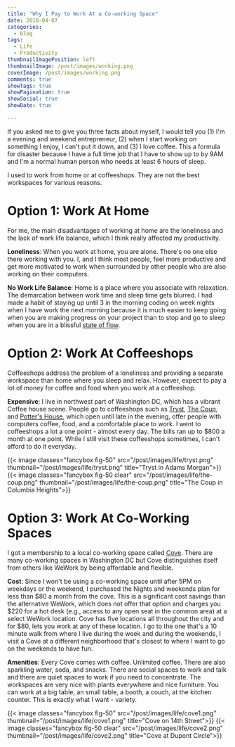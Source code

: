 ```yaml
---
title: "Why I Pay to Work At a Co-working Space"
date: 2018-04-07
categories:
  - blog
tags:
  - Life
  - Productivity
thumbnailImagePosition: left
thumbnailImage: /post/images/working.png
coverImage: /post/images/working.png
comments: true
showTags: true
showPagination: true
showSocial: true
showDate: true

---
```


If you asked me to give you three facts about myself, I would tell you (1) I'm a evening and weekend entrepreneur, (2) when I start working on something I enjoy, I can't put it down, and (3) I love coffee. This a formula for disaster because I have a full time job that I have to show up to by 9AM and I'm a normal human person who needs at least 6 hours of sleep.

<!--more-->

I used to work from home or at coffeeshops. They are not the best workspaces for various reasons.

# Option 1: Work At Home
For me, the main disadvantages of working at home are the loneliness and the lack of work life balance, which I think really affected my productivity.

**Loneliness**: When you work at home, you are alone. There's no one else there working with you. I, and I think most people, feel more productive and get more motivated to work when surrounded by other people who are also working on their computers.

**No Work Life Balance**: Home is a place where you associate with relaxation. The demarcation between work time and sleep time gets blurred. I had made a habit of staying up until 3 in the morning coding on week nights when I have work the next morning because it is much easier to keep going when you are making progress on your project than to stop and go to sleep when you are in a blissful [state of flow](https://hackernoon.com/flow-state-hacking-your-productivity-95b28668e280).

# Option 2: Work At Coffeeshops
Coffeeshops address the problem of a loneliness and providing a separate workspace than home where you sleep and relax. However, expect to pay a lot of money for coffee and food when you work at a coffeeshop.

**Expensive**: I live in northwest part of Washington DC, which has a vibrant Coffee house scene. People go to coffeeshops such as [Tryst](https://www.yelp.com/biz/tryst-washington), [The Coup](https://www.yelp.com/biz/the-coup-calgary), and [Potter's House](https://www.yelp.com/biz/potters-house-washington), which open until late in the evening, offer people with computers coffee, food, and a comfortable place to work. I went to coffeeshops a lot a one point - almost every day. The bills ran up to $800 a month at one point. While I still visit these coffeeshops sometimes, I can't afford to do it everyday.

{{< image classes="fancybox fig-50" src="/post/images/life/tryst.png"
thumbnail="/post/images/life/tryst.png" title="Tryst in Adams Morgan">}}
{{< image classes="fancybox fig-50 clear" src="/post/images/life/the-coup.png" thumbnail="/post/images/life/the-coup.png" title="The Coup in Columbia Heights">}}

# Option 3: Work At Co-Working Spaces

I got a membership to a local co-working space called [Cove](https://cove.is/). There are many co-working spaces in Washington DC but Cove distinguishes itself from others like WeWork by being affordable and flexible.

**Cost**:  Since I won't be using a co-working space until after 5PM on weekdays or the weekend, I purchased the Nights and weekends plan for less than $80 a month from the cove. This is a significant cost savings than the alternative WeWork, which does not offer that option and charges you $220 for a hot desk (e.g., access to any open seat in the common area) at a select WeWork location. Cove has five locations all throughout the city and for $80, lets you work at any of these location. I go to the one that's a 10 minute walk from where I live during the week and during the weekends, I visit a Cove at a different neighborhood that's closest to where I want to go on the weekends to have fun.

**Amenities**:  Every Cove comes with coffee. Unlimited coffee. There are also sparkling water, soda, and snacks. There are social spaces to work and talk and there are quiet spaces to work if you need to concentrate. The workspaces are very nice with plants everywhere and nice furniture. You can work at a big table, an small table, a booth, a couch, at the kitchen counter. This is exactly what I want - variety.

{{< image classes="fancybox fig-50" src="/post/images/life/cove1.png"
thumbnail="/post/images/life/cove1.png" title="Cove on 14th Street">}}
{{< image classes="fancybox fig-50 clear" src="/post/images/life/cove2.png"
thumbnail="/post/images/life/cove2.png" title="Cove at Dupont Circle">}}
